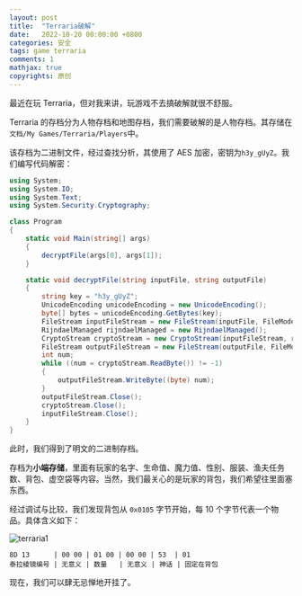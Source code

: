 ```yaml
---
layout: post
title:  "Terraria破解"
date:   2022-10-20 00:00:00 +0800
categories: 安全
tags: game terraria
comments: 1
mathjax: true
copyrights: 原创
---
```


最近在玩 Terraria，但对我来讲，玩游戏不去搞破解就很不舒服。

Terraria 的存档分为人物存档和地图存档，我们需要破解的是人物存档。其存储在`文档/My Games/Terraria/Players`中。

该存档为二进制文件，经过查找分析，其使用了 AES 加密，密钥为`h3y_gUyZ`。我们编写代码解密：

```c#
using System;
using System.IO;
using System.Text;
using System.Security.Cryptography;

class Program
{
    static void Main(string[] args)
    {
        decryptFile(args[0], args[1]);
    }

    static void decryptFile(string inputFile, string outputFile)
    {
        string key = "h3y_gUyZ";
        UnicodeEncoding unicodeEncoding = new UnicodeEncoding();
        byte[] bytes = unicodeEncoding.GetBytes(key);
        FileStream inputFileStream = new FileStream(inputFile, FileMode.Open);
        RijndaelManaged rijndaelManaged = new RijndaelManaged();
        CryptoStream cryptoStream = new CryptoStream(inputFileStream, rijndaelManaged.CreateDecryptor(bytes, bytes), CryptoStreamMode.Read);
        FileStream outputFileStream = new FileStream(outputFile, FileMode.Create);
        int num;
        while ((num = cryptoStream.ReadByte()) != -1)
        {
            outputFileStream.WriteByte((byte) num);
        }
        outputFileStream.Close();
        cryptoStream.Close();
        inputFileStream.Close();
    }
}
```

此时，我们得到了明文的二进制存档。

存档为**小端存储**，里面有玩家的名字、生命值、魔力值、性别、服装、渔夫任务数、背包、虚空袋等内容。当然，我们最关心的是玩家的背包，我们希望往里面塞东西。

经过调试与比较，我们发现背包从 `0x0105` 字节开始，每 10 个字节代表一个物品。具体含义如下：

![terraria1](../../assets/post/images/terraria1.png)

```plaintext
8D 13      | 00 00 | 01 00 | 00 00 | 53  | 01
泰拉棱镜编号 | 无意义 | 数量   | 无意义 | 神话 | 固定在背包
```

现在，我们可以肆无忌惮地开挂了。
